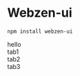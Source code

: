 # Webzen-ui
<script >
import "../test/commonHtml/example.js"
</script>

```shell
npm install webzen-ui
```

<my-div option="测试" >
<div slot="container" id="test" >
hello
</div>

<div slot="container" id="test" class="active">
tab1
</div>

<div slot="container" id="test" class="active">
tab2
</div>
<div slot="container" id="test" class="active">
tab3
</div>

</my-div>

<!-- <iframe src="../test/commonHtml/index.html">
</iframe> -->









